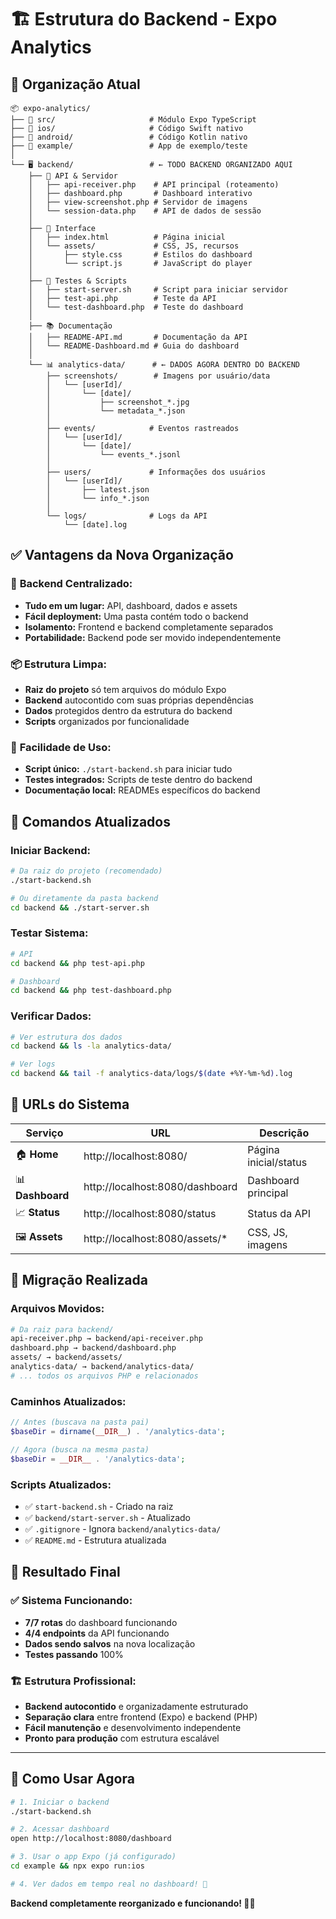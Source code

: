 # 🏗️ Estrutura do Backend - Expo Analytics

## 📁 **Organização Atual**

```
📦 expo-analytics/
├── 📱 src/                     # Módulo Expo TypeScript
├── 📱 ios/                     # Código Swift nativo
├── 📱 android/                 # Código Kotlin nativo  
├── 📱 example/                 # App de exemplo/teste
│
└── 🖥️ backend/                 # ← TODO BACKEND ORGANIZADO AQUI
    ├── 📡 API & Servidor
    │   ├── api-receiver.php    # API principal (roteamento)
    │   ├── dashboard.php       # Dashboard interativo
    │   ├── view-screenshot.php # Servidor de imagens
    │   └── session-data.php    # API de dados de sessão
    │
    ├── 🎨 Interface
    │   ├── index.html          # Página inicial
    │   └── assets/             # CSS, JS, recursos
    │       ├── style.css       # Estilos do dashboard
    │       └── script.js       # JavaScript do player
    │
    ├── 🧪 Testes & Scripts
    │   ├── start-server.sh     # Script para iniciar servidor
    │   ├── test-api.php        # Teste da API
    │   └── test-dashboard.php  # Teste do dashboard
    │
    ├── 📚 Documentação
    │   ├── README-API.md       # Documentação da API
    │   └── README-Dashboard.md # Guia do dashboard
    │
    └── 📊 analytics-data/      # ← DADOS AGORA DENTRO DO BACKEND
        ├── screenshots/        # Imagens por usuário/data
        │   └── [userId]/
        │       └── [date]/
        │           ├── screenshot_*.jpg
        │           └── metadata_*.json
        │
        ├── events/            # Eventos rastreados
        │   └── [userId]/
        │       └── [date]/
        │           └── events_*.jsonl
        │
        ├── users/             # Informações dos usuários
        │   └── [userId]/
        │       ├── latest.json
        │       └── info_*.json
        │
        └── logs/              # Logs da API
            └── [date].log
```

## ✅ **Vantagens da Nova Organização**

### 🎯 **Backend Centralizado:**
- **Tudo em um lugar:** API, dashboard, dados e assets
- **Fácil deployment:** Uma pasta contém todo o backend
- **Isolamento:** Frontend e backend completamente separados
- **Portabilidade:** Backend pode ser movido independentemente

### 📦 **Estrutura Limpa:**
- **Raiz do projeto** só tem arquivos do módulo Expo
- **Backend** autocontido com suas próprias dependências
- **Dados** protegidos dentro da estrutura do backend
- **Scripts** organizados por funcionalidade

### 🚀 **Facilidade de Uso:**
- **Script único:** `./start-backend.sh` para iniciar tudo
- **Testes integrados:** Scripts de teste dentro do backend
- **Documentação local:** READMEs específicos do backend

## 🔧 **Comandos Atualizados**

### **Iniciar Backend:**
```bash
# Da raiz do projeto (recomendado)
./start-backend.sh

# Ou diretamente da pasta backend
cd backend && ./start-server.sh
```

### **Testar Sistema:**
```bash
# API
cd backend && php test-api.php

# Dashboard
cd backend && php test-dashboard.php
```

### **Verificar Dados:**
```bash
# Ver estrutura dos dados
cd backend && ls -la analytics-data/

# Ver logs
cd backend && tail -f analytics-data/logs/$(date +%Y-%m-%d).log
```

## 📡 **URLs do Sistema**

| Serviço | URL | Descrição |
|---------|-----|-----------|
| 🏠 **Home** | http://localhost:8080/ | Página inicial/status |
| 📊 **Dashboard** | http://localhost:8080/dashboard | Dashboard principal |
| 📈 **Status** | http://localhost:8080/status | Status da API |
| 🖼️ **Assets** | http://localhost:8080/assets/* | CSS, JS, imagens |

## 🔄 **Migração Realizada**

### **Arquivos Movidos:**
```bash
# Da raiz para backend/
api-receiver.php → backend/api-receiver.php
dashboard.php → backend/dashboard.php
assets/ → backend/assets/
analytics-data/ → backend/analytics-data/
# ... todos os arquivos PHP e relacionados
```

### **Caminhos Atualizados:**
```php
// Antes (buscava na pasta pai)
$baseDir = dirname(__DIR__) . '/analytics-data';

// Agora (busca na mesma pasta)
$baseDir = __DIR__ . '/analytics-data';
```

### **Scripts Atualizados:**
- ✅ `start-backend.sh` - Criado na raiz
- ✅ `backend/start-server.sh` - Atualizado
- ✅ `.gitignore` - Ignora `backend/analytics-data/`
- ✅ `README.md` - Estrutura atualizada

## 🎯 **Resultado Final**

### ✅ **Sistema Funcionando:**
- **7/7 rotas** do dashboard funcionando
- **4/4 endpoints** da API funcionando  
- **Dados sendo salvos** na nova localização
- **Testes passando** 100%

### 🏗️ **Estrutura Profissional:**
- **Backend autocontido** e organizadamente estruturado
- **Separação clara** entre frontend (Expo) e backend (PHP)
- **Fácil manutenção** e desenvolvimento independente
- **Pronto para produção** com estrutura escalável

---

## 🚀 **Como Usar Agora**

```bash
# 1. Iniciar o backend
./start-backend.sh

# 2. Acessar dashboard
open http://localhost:8080/dashboard

# 3. Usar o app Expo (já configurado)
cd example && npx expo run:ios

# 4. Ver dados em tempo real no dashboard! 🎉
```

**Backend completamente reorganizado e funcionando! 🎯✨** 